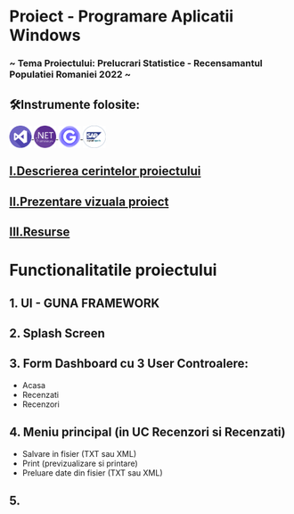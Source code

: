 # Proiect - Programare Aplicatii Windows
### ~ Tema Proiectului: Prelucrari Statistice - Recensamantul Populatiei Romaniei 2022 ~
## 🛠️Instrumente folosite:
<a href = "https://visualstudio.microsoft.com/">
    <img src = "Logo/visualstudio.png" alt="Visual Studio 2019" width = "auto" height="40px" align="center" title="Visual Studio 2019" />
</a>
<a href = "https://dotnet.microsoft.com/download/dotnet-framework">
    <img src = "Logo/dot.png" alt=".NET Framework" width = "auto" height="40px" align="center" title=".NET Framework" />
</a>
<a href = "https://gunaframework.com/">
    <img src = "Logo/guna.png" alt="Guna Framework" width = "auto" height="40px" align="center" title="Guna Framework" />
</a>
<a href = "https://www.sap.com/romania/products/crystal-visual-studio.html">
    <img src = "Logo/sap.png" alt="SAP Crystal Reposts" width = "auto" height="40px" align="center" title="SAP Crystal Reports" />
</a>

## [I.Descrierea cerintelor proiectului](https://github.com/Adriana-Giol/Proiect-Prelucrari-Statistice/blob/main/4.%20README/1.%20Descrierea%20Proiectului.md)
## [II.Prezentare vizuala proiect](https://github.com/Adriana-Giol/Proiect-Prelucrari-Statistice/blob/main/4.%20README/2.%20Prezentare%20Vizuala%20Proiect.md)
## [III.Resurse](https://github.com/Adriana-Giol/Proiect-Prelucrari-Statistice/blob/main/4.%20README/3.%20Resurse.md)

# Functionalitatile proiectului
## 1. UI - GUNA FRAMEWORK
## 2. Splash Screen 
## 3. Form Dashboard cu 3 User Controalere:
- Acasa
- Recenzati
- Recenzori
## 4. Meniu principal (in UC Recenzori si Recenzati)
- Salvare in fisier (TXT sau XML)
- Print (previzualizare si printare)
- Preluare date din fisier (TXT sau XML)
## 5. 



